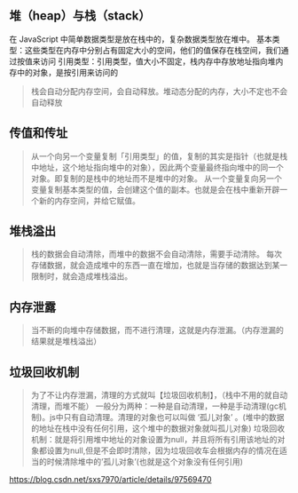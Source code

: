 <!--
 * @Author: 黄遥
 * @Date: 2020-06-01 16:52:57
 * @LastEditors: 黄遥
 * @LastEditTime: 2020-06-01 17:13:51
 * @Description: file content
--> 
## 堆（heap）与栈（stack）
在 JavaScript 中简单数据类型是放在栈中的，复杂数据类型放在堆中。
基本类型：这些类型在内存中分别占有固定大小的空间，他们的值保存在栈空间，我们通过按值来访问
引用类型：引用类型，值大小不固定，栈内存中存放地址指向堆内存中的对象，是按引用来访问的
> 栈会自动分配内存空间，会自动释放。堆动态分配的内存，大小不定也不会自动释放
## 传值和传址
> 从一个向另一个变量复制「引用类型」的值，复制的其实是指针（也就是栈中地址，这个地址指向堆中的对象），因此两个变量最终指向堆中的同一个对象。即复制的是栈中的地址而不是堆中的对象。
从一个变量复向另一个变量复制基本类型的值，会创建这个值的副本。也就是会在栈中重新开辟一个新的内存空间，并给它赋值。
## 堆栈溢出
> 栈的数据会自动清除，而堆中的数据不会自动清除，需要手动清除。
每次存储数据，就会造成堆中的东西一直在增加，也就是当存储的数据达到某一限制时，就会造成堆栈溢出。
## 内存泄露
> 当不断的向堆中存储数据，而不进行清理，这就是内存泄漏。（内存泄漏的结果就是堆栈溢出）
## 垃圾回收机制
> 为了不让内存泄漏，清理的方式就叫【垃圾回收机制】，（栈中不用的就自动清理，而堆不能）
一般分为两种：一种是自动清理，一种是手动清理(gc机制)。js中只有自动清理。清理的对象也可以叫做 ‘孤儿对象’ 。(堆中的数据的地址在栈中没有任何引用，这个堆中的数据对象就叫孤儿对象)
> 垃圾回收机制：就是将引用堆中地址的对象设置为null，并且将所有引用该地址的对象都设置为null,但是不会即时清除，因为垃圾回收车会根据内存的情况在适当的时候清除堆中的’孤儿对象’(也就是这个对象没有任何引用)

https://blog.csdn.net/sxs7970/article/details/97569470